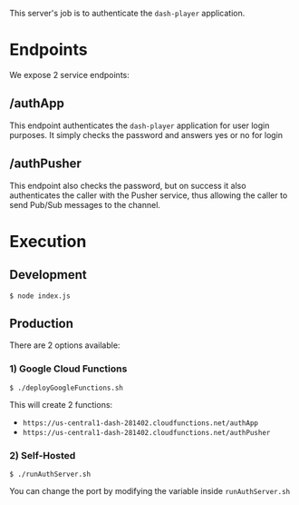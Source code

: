 This server's job is to authenticate the `dash-player` application.

# Endpoints
We expose 2 service endpoints:

## /authApp
This endpoint authenticates the `dash-player` application for user login purposes. It simply checks the password and answers yes or no for login

## /authPusher
This endpoint also checks the password, but on success it also authenticates the caller with the Pusher service, thus allowing the caller to send Pub/Sub messages to the channel. 

# Execution
## Development
```text
$ node index.js
```

## Production
There are 2 options available:

### 1) Google Cloud Functions
```text
$ ./deployGoogleFunctions.sh
```

This will create 2 functions:
 * `https://us-central1-dash-281402.cloudfunctions.net/authApp`
 * `https://us-central1-dash-281402.cloudfunctions.net/authPusher`

### 2) Self-Hosted
```text
$ ./runAuthServer.sh
```

You can change the port by modifying the variable inside `runAuthServer.sh`

